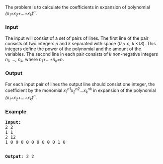 <p>The problem is to calculate the coefficients in expansion of polynomial <em>(x<sub>1</sub>+x<sub>2</sub>+...+x<sub>k</sub>)<sup>n</sup></em>.</p>

<h3>Input</h3>
<p>The input will consist of a set of pairs of lines. The first line of the  pair consists of two integers <em>n</em> and <em>k</em> separated with space (<em>0 &lt; n, k &lt;13</em>). This integers define the power of the polynomial and the amount of the variables. The second line in each pair consists of <em>k</em> non-negative integers <em>n<sub>1</sub>, ...,  n<sub>k</sub>,</em> where <em>n<sub>1</sub>+...+n<sub>k</sub>=n</em>.</p>

<h3>Output</h3>
<p>For each input pair of lines the output line should consist one integer,  the coefficient by the monomial <em>x<sub>1</sub><sup>n1</sup>x<sub>2</sub><sup>n2</sup>...x<sub>k</sub><sup>nk</sup></em> in expansion of the polynomial <em>(x<sub>1</sub>+x<sub>2</sub>+...+x<sub>k</sub>)<sup>n</sup></em>.</p>

<h3>Example</h3>
<pre><strong>Input:</strong>
2 2
1 1
2 12
1 0 0 0 0 0 0 0 0 0 1 0

<strong>Output:</strong>
2
2</pre>